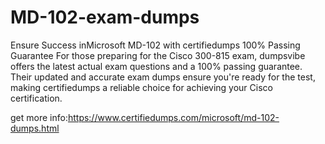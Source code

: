 # MD-102-exam-dumps
Ensure Success inMicrosoft MD-102  with certifiedumps 100% Passing Guarantee For those preparing for the Cisco 300-815 exam, dumpsvibe offers the latest actual exam questions and a 100% passing guarantee. Their updated and accurate exam dumps ensure you're ready for the test, making certifiedumps a reliable choice for achieving your Cisco certification.

 get more info:https://www.certifiedumps.com/microsoft/md-102-dumps.html
